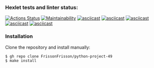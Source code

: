 ### Hexlet tests and linter status:
[![Actions Status](https://github.com/FrissonFrisson/python-project-49/workflows/hexlet-check/badge.svg)](https://github.com/FrissonFrisson/python-project-49/actions)
[![Maintainability](https://api.codeclimate.com/v1/badges/d86f051eab34933b9ec6/maintainability)](https://codeclimate.com/github/FrissonFrisson/python-project-49/maintainability)
[![asciicast](https://asciinema.org/a/vP91kEaDw2934otMXxs48R6oT.svg)](https://asciinema.org/a/vP91kEaDw2934otMXxs48R6oT)
[![asciicast](https://asciinema.org/a/0YmXykA3ramTjSa4bVVpIMkcw.svg)](https://asciinema.org/a/0YmXykA3ramTjSa4bVVpIMkcw)
[![asciicast](https://asciinema.org/a/nOxCczG69pnx3zm1CV5bN6Udr.svg)](https://asciinema.org/a/nOxCczG69pnx3zm1CV5bN6Udr)
[![asciicast](https://asciinema.org/a/4GhgDFxpu1aQuDxo73wiyWyxL.svg)](https://asciinema.org/a/4GhgDFxpu1aQuDxo73wiyWyxL)
[![asciicast](https://asciinema.org/a/HQzcxqwy1rlcpqBWk7VaNYjq2.svg)](https://asciinema.org/a/HQzcxqwy1rlcpqBWk7VaNYjq2)

### Installation

Clone the repository and install manually:

```bash
$ gh repo clone FrissonFrisson/python-project-49
$ make install
```
